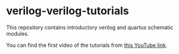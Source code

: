 # verilog-verilog-tutorials
This repository contains introductory verilog and quartus schematic modules.

You can find  the first video of the tutorials from [this YouTube link](https://youtu.be/LIinRdQQ3a8).
